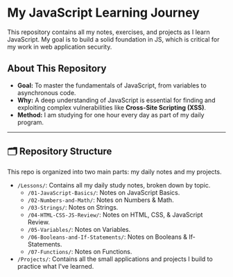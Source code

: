 # My JavaScript Learning Journey

This repository contains all my notes, exercises, and projects as I learn JavaScript. My goal is to build a solid foundation in JS, which is critical for my work in web application security.

## About This Repository

* **Goal:** To master the fundamentals of JavaScript, from variables to asynchronous code.
* **Why:** A deep understanding of JavaScript is essential for finding and exploiting complex vulnerabilities like **Cross-Site Scripting (XSS)**.
* **Method:** I am studying for one hour every day as part of my daily program.

---

## 🗂️ Repository Structure

This repo is organized into two main parts: my daily notes and my projects.

* `/Lessons/`: Contains all my daily study notes, broken down by topic.
  * `/01-JavaScript-Basics/`: Notes on JavaScript Basics.
  * `/02-Numbers-and-Math/`: Notes on Numbers & Math.
  * `/03-Strings/`: Notes on Strings.
  * `/04-HTML-CSS-JS-Review/`: Notes on HTML, CSS, & JavaScript Review.
  * `/05-Variables/`: Notes on Variables.
  * `/06-Booleans-and-If-Statements/`: Notes on Booleans & If-Statements.
  * `/07-Functions/`: Notes on Functions.
* `/Projects/`: Contains all the small applications and projects I build to practice what I've learned.
